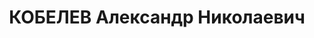 ---
title: КОБЕЛЕВ Александр Николаевич
description: 'Род. в 1908, Пермская обл., с. Орда, русский. Проживал: г. Пермь.

  Арестован 17.07.1937. Обв.: терр., к.-р., диверсионная деятельность. Приговор: 13.01.1938
  – ВМН с конфискацией имущества'
---